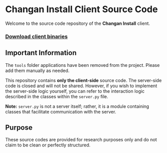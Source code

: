 # Changan Install Client Source Code

Welcome to the source code repository of the **Changan Install** client.
### [Download client binaries](https://github.com/develeveneight/changa_install_client/releases)
## Important Information

The `tools` folder applications have been removed from the project. Please add them manually as needed.

This repository contains **only the client-side** source code. The server-side code is closed and will not be shared. However, if you wish to implement the server-side logic yourself, you can refer to the interaction logic described in the classes within the `server.py` file. 

**Note:** `server.py` is not a server itself; rather, it is a module containing classes that facilitate communication with the server.

## Purpose

These source codes are provided for research purposes only and do not claim to be clean or perfectly structured.
